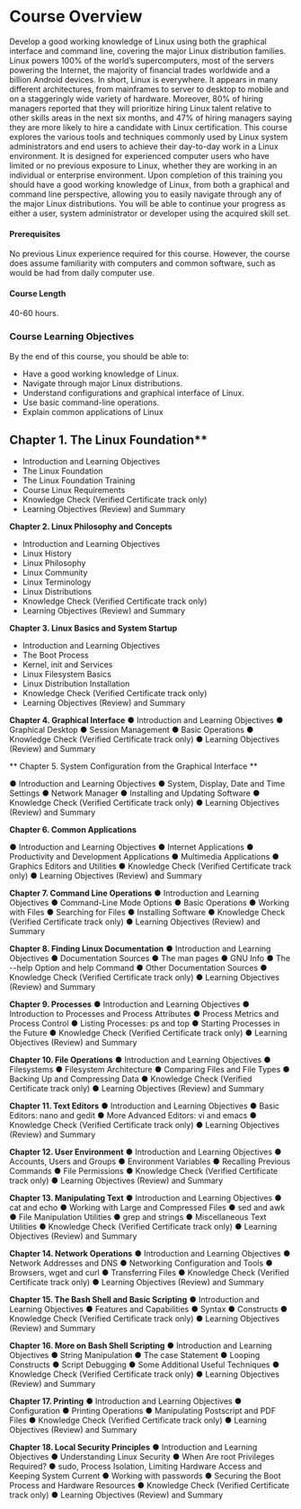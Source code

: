 # Course Overview

Develop a good working knowledge of Linux using both the graphical interface and command line, covering the major Linux distribution families.
Linux powers 100% of the world’s supercomputers, most of the servers powering the Internet, the majority of financial trades worldwide and a billion Android devices. In short, Linux is everywhere.
It appears in many different architectures, from mainframes to server to desktop to mobile and on a staggeringly wide variety of hardware.
Moreover, 80% of hiring managers reported that they will prioritize hiring Linux talent relative to other skills areas in the next six months, and 47% of hiring managers saying they are more likely to hire a candidate with Linux certification.
This course explores the various tools and techniques commonly used by Linux system administrators and end users to achieve their day-to-day work in a Linux environment. It is designed for experienced computer users who have limited or no previous exposure to Linux, whether they are working in an individual or enterprise environment.
Upon completion of this training you should have a good working knowledge of Linux, from both a graphical and command line perspective, allowing you to easily navigate through any of the major Linux distributions. You will be able to continue your progress as either a user, system administrator or developer using the acquired skill set.


#### Prerequisites
No previous Linux experience required for this course. However, the course does assume
familiarity with computers and common software, such as would be had from daily computer
use.

#### Course Length
40-60 hours.
    
    
### Course Learning Objectives

By the end of this course, you should be able to:

* Have a good working knowledge of Linux.
* Navigate through major Linux distributions.
* Understand configurations and graphical interface of Linux.
* Use basic command-line operations.
* Explain common applications of Linux



## Chapter 1. The Linux Foundation**

* Introduction and Learning Objectives
* The Linux Foundation
* The Linux Foundation Training
* Course Linux Requirements
* Knowledge Check (Verified Certificate track only)
* Learning Objectives (Review) and Summary


**Chapter 2. Linux Philosophy and Concepts**

* Introduction and Learning Objectives
* Linux History
* Linux Philosophy
* Linux Community
* Linux Terminology
* Linux Distributions
* Knowledge Check (Verified Certificate track only)
* Learning Objectives (Review) and Summary


**Chapter 3. Linux Basics and System Startup**
* Introduction and Learning Objectives
* The Boot Process
* Kernel, init and Services
* Linux Filesystem Basics
* Linux Distribution Installation
* Knowledge Check (Verified Certificate track only)
* Learning Objectives (Review) and Summary


**Chapter 4. Graphical Interface**
● Introduction and Learning Objectives
● Graphical Desktop
● Session Management
● Basic Operations
● Knowledge Check (Verified Certificate track only)
● Learning Objectives (Review) and Summary


** Chapter 5. System Configuration from the Graphical Interface **

● Introduction and Learning Objectives
● System, Display, Date and Time Settings
● Network Manager
● Installing and Updating Software
● Knowledge Check (Verified Certificate track only)
● Learning Objectives (Review) and Summary


**Chapter 6. Common Applications**

● Introduction and Learning Objectives
● Internet Applications
● Productivity and Development Applications
● Multimedia Applications
● Graphics Editors and Utilities
● Knowledge Check (Verified Certificate track only)
● Learning Objectives (Review) and Summary


**Chapter 7. Command Line Operations**
● Introduction and Learning Objectives
● Command-Line Mode Options
● Basic Operations
● Working with Files
● Searching for Files
● Installing Software
● Knowledge Check (Verified Certificate track only)
● Learning Objectives (Review) and Summary


**Chapter 8. Finding Linux Documentation**
● Introduction and Learning Objectives
● Documentation Sources
● The man pages
● GNU Info
● The --help Option and help Command
● Other Documentation Sources
● Knowledge Check (Verified Certificate track only)
● Learning Objectives (Review) and Summary


**Chapter 9. Processes**
● Introduction and Learning Objectives
● Introduction to Processes and Process Attributes
● Process Metrics and Process Control
● Listing Processes: ps and top
● Starting Processes in the Future
● Knowledge Check (Verified Certificate track only)
● Learning Objectives (Review) and Summary


**Chapter 10. File Operations**
● Introduction and Learning Objectives
● Filesystems
● Filesystem Architecture
● Comparing Files and File Types
● Backing Up and Compressing Data
● Knowledge Check (Verified Certificate track only)
● Learning Objectives (Review) and Summary


**Chapter 11. Text Editors**
● Introduction and Learning Objectives
● Basic Editors: nano and gedit
● More Advanced Editors: vi and emacs
● Knowledge Check (Verified Certificate track only)
● Learning Objectives (Review) and Summary


**Chapter 12. User Environment**
● Introduction and Learning Objectives
● Accounts, Users and Groups
● Environment Variables
● Recalling Previous Commands
● File Permissions
● Knowledge Check (Verified Certificate track only)
● Learning Objectives (Review) and Summary


**Chapter 13. Manipulating Text**
● Introduction and Learning Objectives
● cat and echo
● Working with Large and Compressed Files
● sed and awk
● File Manipulation Utilities
● grep and strings
● Miscellaneous Text Utilities
● Knowledge Check (Verified Certificate track only)
● Learning Objectives (Review) and Summary


**Chapter 14. Network Operations**
● Introduction and Learning Objectives
● Network Addresses and DNS
● Networking Configuration and Tools
● Browsers, wget and curl
● Transferring Files
● Knowledge Check (Verified Certificate track only)
● Learning Objectives (Review) and Summary


**Chapter 15. The Bash Shell and Basic Scripting**
● Introduction and Learning Objectives
● Features and Capabilities
● Syntax
● Constructs
● Knowledge Check (Verified Certificate track only)
● Learning Objectives (Review) and Summary


**Chapter 16. More on Bash Shell Scripting**
● Introduction and Learning Objectives
● String Manipulation
● The case Statement
● Looping Constructs
● Script Debugging
● Some Additional Useful Techniques
● Knowledge Check (Verified Certificate track only)
● Learning Objectives (Review) and Summary


**Chapter 17. Printing**
● Introduction and Learning Objectives
● Configuration
● Printing Operations
● Manipulating Postscript and PDF Files
● Knowledge Check (Verified Certificate track only)
● Learning Objectives (Review) and Summary


**Chapter 18. Local Security Principles**
● Introduction and Learning Objectives
● Understanding Linux Security
● When Are root Privileges Required?
● sudo, Process Isolation, Limiting Hardware Access and Keeping System Current
● Working with passwords
● Securing the Boot Process and Hardware Resources
● Knowledge Check (Verified Certificate track only)
● Learning Objectives (Review) and Summary



